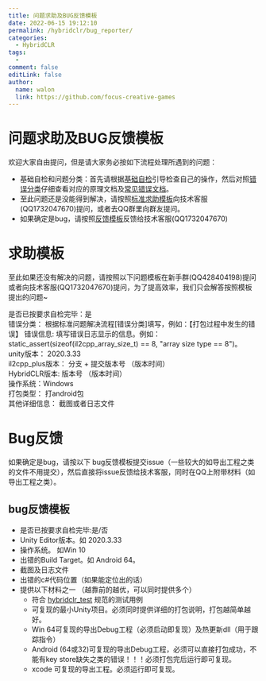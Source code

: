 ```yaml
---
title: 问题求助及BUG反馈模板
date: 2022-06-15 19:12:10
permalink: /hybridclr/bug_reporter/
categories:
  - HybridCLR
tags:
  -  
comment: false
editLink: false
author: 
  name: walon
  link: https://github.com/focus-creative-games
---
```

# 问题求助及BUG反馈模板

欢迎大家自由提问，但是请大家务必按如下流程处理所遇到的问题：  
- 基础自检和问题分类：首先请根据[基础自检](/hybridclr/problem_solving/)引导检查自己的操作，然后对照[错误分类](/hybridclr/problem_solving/)仔细查看对应的原理文档及[常见错误文档](/hybridclr/common_errors/)。
- 至此问题还是没能得到解决，请按照[标准求助模板](#求助模板)向技术客服(QQ1732047670)提问，或者去QQ群里向群友提问。
- 如果确定是bug，请按照[反馈模板](#bug反馈)反馈给技术客服(QQ1732047670)


# 求助模板
至此如果还没有解决的问题，请按照以下问题模板在新手群(QQ428404198)提问或者向技术客服(QQ1732047670)提问，为了提高效率，我们只会解答按照模板提出的问题~

是否已按要求自检完毕：是  
错误分类： 根据标准问题解决流程[错误分类]填写，例如：【打包过程中发生的错误】
错误信息: 填写错误日志显示的信息。例如：static_assert(sizeof(il2cpp_array_size_t) == 8, "array size type == 8")。
unity版本： 2020.3.33  
il2cpp_plus版本： 分支 + 提交版本号 （版本时间）  
HybridCLR版本: 版本号 （版本时间）  
操作系统：Windows  
打包类型： 打android包  
其他详细信息： 截图或者日志文件  

# Bug反馈

如果确定是bug，请按以下 bug反馈模板提交issue（一些较大的如导出工程之类的文件不用提交），然后直接将issue反馈给技术客服，同时在QQ上附带材料（如导出工程之类）。

## bug反馈模板

- 是否已按要求自检完毕:是/否
- Unity Editor版本。如 2020.3.33
- 操作系统。 如Win 10
- 出错的Build Target。如 Android 64。
- 截图及日志文件
- 出错的c#代码位置（如果能定位出的话）
- 提供以下材料之一 （越靠前的越优，可以同时提供多个）
  - 符合 [hybridclr_test](https://github.com/focus-creative-games/hybridclr_test) 规范的测试用例
  - 可复现的最小Unity项目。必须同时提供详细的打包说明，打包越简单越好。
  - Win 64可复现的导出Debug工程（必须启动即复现）及热更新dll（用于跟踪指令）
  - Android (64或32)可复现的导出Debug工程，必须可以直接打包成功，不能有key store缺失之类的错误！！！必须打包完后运行即可复现。
  - xcode 可复现的导出工程。必须运行即可复现。
